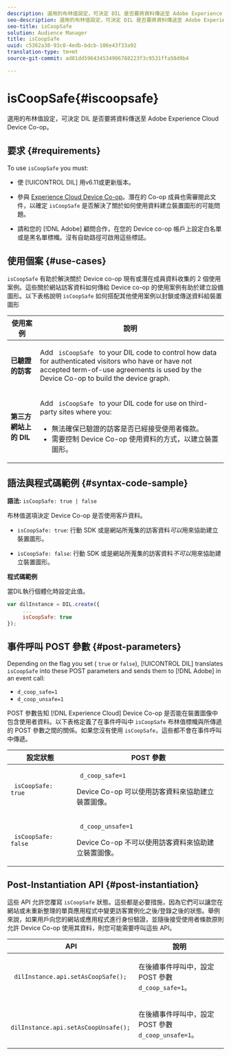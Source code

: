 ```yaml
---
description: 選用的布林值設定，可決定 DIL 是否要將資料傳送至 Adobe Experience Cloud Device Co-op。
seo-description: 選用的布林值設定，可決定 DIL 是否要將資料傳送至 Adobe Experience Cloud Device Co-op。
seo-title: isCoopSafe
solution: Audience Manager
title: isCoopSafe
uuid: c5362a38-93c0-4edb-bdcb-106e43f33a92
translation-type: tm+mt
source-git-commit: ad81dd596434534906788223f3c9531ffa50d9b4

---
```



# isCoopSafe{#iscoopsafe}

選用的布林值設定，可決定 DIL 是否要將資料傳送至 Adobe Experience Cloud Device Co-op。

## 要求 {#requirements}

To use `isCoopSafe` you must:

* 使 [!UICONTROL DIL] 用v6.11或更新版本。
* 參與 [Experience Cloud Device Co-op](https://marketing.adobe.com/resources/help/en_US/mcdc/)。潛在的 Co-op 成員也需審閱此文件，以確定 `isCoopSafe` 是否解決了關於如何使用資料建立裝置圖形的可能問題。

* 請和您的 [!DNL Adobe] 顧問合作，在您的 Device co-op 帳戶上設定白名單或是黑名單標幟。沒有自助路徑可啟用這些標誌。

## 使用個案 {#use-cases}

`isCoopSafe` 有助於解決關於 Device co-op 現有或潛在成員資料收集的 2 個使用案例。這些關於網站訪客資料如何傳給 Device co-op 的使用案例有助於建立設備圖形。以下表格說明 `isCoopSafe` 如何搭配其他使用案例以封鎖或傳送資料給裝置圖形

<table id="table_A24C63D2A21F47EDBAC8FA5E7BE888D8"> 
 <thead> 
  <tr> 
   <th colname="col1" class="entry"> 使用案例 </th> 
   <th colname="col2" class="entry"> 說明 </th> 
  </tr> 
 </thead>
 <tbody> 
  <tr> 
   <td colname="col1"> <p> <b>已驗證的訪客</b> </p> </td> 
   <td colname="col2"> <p>Add <code> isCoopSafe </code> to your <span class="wintitle"> DIL </span> code to control how data for authenticated visitors who have or have not accepted term-of-use agreements is used by the Device Co-op to build the device graph. </p> </td> 
  </tr> 
  <tr> 
   <td colname="col1"> <p> <b>第三方網站上的 DIL</b> </p> </td> 
   <td colname="col2"> <p>Add <code> isCoopSafe </code> to your <span class="wintitle"> DIL </span> code for use on third-party sites where you: </p> <p> 
     <ul id="ul_C27BB26510314834A2A7CD99D46DA4AC"> 
      <li id="li_4E6AE574F18646F09C0CF4553EEA1A9E">無法確保已驗證的訪客是否已經接受使用者條款。 </li> 
      <li id="li_26D0561BF32B4278B0A6B5082C17FED8">需要控制 Device Co-op 使用資料的方式，以建立裝置圖形。 </li> 
     </ul> </p> </td> 
  </tr> 
 </tbody> 
</table>

## 語法與程式碼範例 {#syntax-code-sample}

**語法:** `isCoopSafe: true | false`

布林值選項決定 Device Co-op 是否使用客戶資料。

* `isCoopSafe: true`: 行動 SDK 或是網站所蒐集的訪客資料&#x200B;*可以*&#x200B;用來協助建立裝置圖形。

* `isCoopSafe: false`: 行動 SDK 或是網站所蒐集的訪客資料&#x200B;*不可以*&#x200B;用來協助建立裝置圖形。

**程式碼範例**

當DIL執行個體化時設定此值。

```js
var dilInstance = DIL.create({ 
     ... 
     isCoopSafe: true 
});
```

## 事件呼叫 POST 參數 {#post-parameters}

Depending on the flag you set ( `true` or `false`), [!UICONTROL DIL] translates `isCoopSafe` into these POST parameters and sends them to [!DNL Adobe] in an event call:

* `d_coop_safe=1`
* `d_coop_unsafe=1`

POST 參數告知 [!DNL Experience Cloud] Device Co-op 是否能在裝置圖像中包含使用者資料。以下表格定義了在事件呼叫中 `isCoopSafe` 布林值標幟與所傳遞的 POST 參數之間的關係。如果您沒有使用 `isCoopSafe`，這些都不會在事件呼叫中傳遞。

<table id="table_0A544534CA904F4D9836A34B8C1EACBB"> 
 <thead> 
  <tr> 
   <th colname="col1" class="entry"> 設定狀態 </th> 
   <th colname="col2" class="entry"> POST 參數 </th> 
  </tr> 
 </thead>
 <tbody> 
  <tr> 
   <td colname="col1"> <p> <code> isCoopSafe: true </code> </p> </td> 
   <td colname="col2"> <p> <code> d_coop_safe=1 </code> </p> <p>Device Co-op 可以使用訪客資料來協助建立裝置圖像。 </p> </td> 
  </tr> 
  <tr> 
   <td colname="col1"> <p> <code> isCoopSafe: false </code> </p> </td> 
   <td colname="col2"> <p> <code> d_coop_unsafe=1 </code> </p> <p>Device Co-op 不可以使用訪客資料來協助建立裝置圖像。 </p> </td> 
  </tr> 
 </tbody> 
</table>

## Post-Instantiation API {#post-instantiation}

這些 API 允許您覆寫 `isCoopSafe` 狀態。這些都是必要措施，因為它們可以讓您在網站或未重新整理的單頁應用程式中變更訪客實例化之後/登錄之後的狀態。舉例來說，如果用戶向您的網站或應用程式進行身份驗證，並隨後接受使用者條款原則允許 Device Co-op 使用其資料，則您可能需要呼叫這些 API。

<table id="table_BAA96B1F82BE48C3A61A1AF1367BA45C"> 
 <thead> 
  <tr> 
   <th colname="col1" class="entry"> API </th> 
   <th colname="col2" class="entry"> 說明 </th> 
  </tr> 
 </thead>
 <tbody> 
  <tr> 
   <td colname="col1"> <p> <code> dilInstance.api.setAsCoopSafe(); </code> </p> </td> 
   <td colname="col2"> <p>在後續事件呼叫中，設定 POST 參數 <code>d_coop_safe=1</code>。 </p> </td> 
  </tr> 
  <tr> 
   <td colname="col1"> <p> <code> dilInstance.api.setAsCoopUnsafe(); </code> </p> </td> 
   <td colname="col2"> <p>在後續事件呼叫中，設定 POST 參數 <code>d_coop_unsafe=1</code>。 </p> </td> 
  </tr> 
 </tbody> 
</table>

<!-- 

Wiki page https://wiki.corp.adobe.com/x/RCfFTg

 -->

